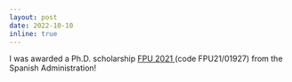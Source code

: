 ```yaml
---
layout: post
date: 2022-10-10
inline: true
---
```


I was awarded a Ph.D. scholarship [FPU 2021 ](https://www.universidades.gob.es/ayudas-para-la-formacion-de-profesorado-universitario-fpu-2021/) (code FPU21/01927) from the Spanish Administration!
